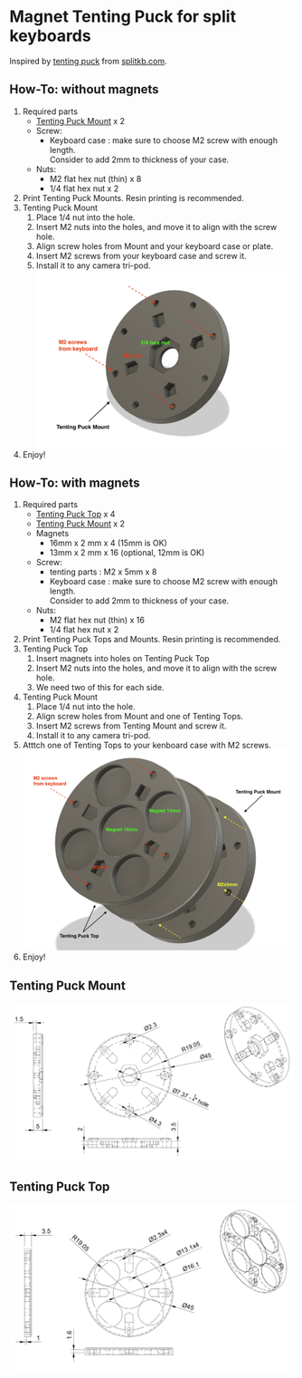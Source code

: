 # Magnet Tenting Puck for split keyboards

Inspired by [tenting puck](https://splitkb.com/products/tenting-puck) from [splitkb.com](https://splitkb.com).

## How-To: without magnets

1. Required parts
   - [Tenting Puck Mount](3d-printing/TP-SLA-Mount.step) x 2
   - Screw:
     - Keyboard case : make sure to choose M2 screw with enough length.  
       Consider to add 2mm to thickness of your case. 
   - Nuts:
     - M2 flat hex nut (thin) x 8
     - 1/4 flat hex nut x 2
1. Print Tenting Puck Mounts.  Resin printing is recommended.
1. Tenting Puck Mount
   1. Place 1/4 nut into the hole.
   1. Insert M2 nuts into the holes, and move it to align with the screw hole.
   1. Align screw holes from Mount and your keyboard case or plate.
   1. Insert M2 screws from your keyboard case and screw it.
   1. Install it to any camera tri-pod.
   ![Tenting Puck](imgs/tenting-puck-without-magnets.png)
1. Enjoy!

## How-To: with magnets

1. Required parts
   - [Tenting Puck Top](3d-printing/TP-SLA-Top.step) x 4
   - [Tenting Puck Mount](3d-printing/TP-SLA-Mount.step) x 2
   - Magnets
     - 16mm x 2 mm x 4 (15mm is OK)
     - 13mm x 2 mm x 16 (optional, 12mm is OK)
   - Screw:
     - tenting parts : M2 x 5mm x 8
     - Keyboard case : make sure to choose M2 screw with enough length.  
       Consider to add 2mm to thickness of your case. 
   - Nuts:
     - M2 flat hex nut (thin) x 16
     - 1/4 flat hex nut x 2
1. Print Tenting Puck Tops and Mounts.  Resin printing is recommended.
1. Tenting Puck Top
   1. Insert magnets into holes on Tenting Puck Top
   1. Insert M2 nuts into the holes, and move it to align with the screw hole.
   1. We need two of this for each side.  
1. Tenting Puck Mount
   1. Place 1/4 nut into the hole.
   1. Align screw holes from Mount and one of Tenting Tops.
   1. Insert M2 screws from Tenting Mount and screw it.
   1. Install it to any camera tri-pod.
1. Atttch one of Tenting Tops to your kenboard case with M2 screws.
   ![Magnet Tenting Puck](imgs/magnet-tenting-puck.png)
1. Enjoy!

## Tenting Puck Mount
   ![Tenting Puck Mount](imgs/tenting-puck-mount.png)
## Tenting Puck Top
   ![Tenting Puck Top](imgs/tenting-puck-top.png)

